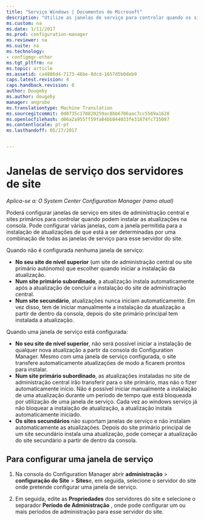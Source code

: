 ```yaml
---
title: "Serviço Windows | Documentos do Microsoft"
description: "Utilize as janelas de serviço para controlar quando os sites do System Center Configuration Manager instalarem atualizações."
ms.custom: na
ms.date: 1/11/2017
ms.prod: configuration-manager
ms.reviewer: na
ms.suite: na
ms.technology:
- configmgr-other
ms.tgt_pltfrm: na
ms.topic: article
ms.assetid: ca4886d4-7173-46be-8dcd-1657d5b0deb9
caps.latest.revision: 4
caps.handback.revision: 0
author: Dougeby
ms.author: dougeby
manager: angrobe
ms.translationtype: Machine Translation
ms.sourcegitcommit: 0d0735c170820259ac8bb6706aac7cc5569a1628
ms.openlocfilehash: d06a2a955ff59fa84bb844033fe31874fc735087
ms.contentlocale: pt-pt
ms.lasthandoff: 05/17/2017


---
```

#  <a name="service-windows-for-site-servers"></a>Janelas de serviço dos servidores de site

*Aplica-se a: O System Center Configuration Manager (ramo atual)*

Poderá configurar janelas de serviço em sites de administração central e sites primários para controlar quando podem instalar as atualizações na consola.  Pode configurar várias janelas, com a janela permitida para a instalação de atualizações de que está a ser determinadas por uma combinação de todas as janelas de serviço para esse servidor do site.

Quando não é configurada nenhuma janela de serviço:
- **No seu site de nível superior** (um site de administração central ou site primário autónomo) que escolher quando iniciar a instalação da atualização.
- **Num site primário subordinado**, a atualização instala automaticamente após a atualização de concluir a instalação do site de administração central.
- **Num site secundário**, atualizações nunca iniciam automaticamente. Em vez disso, tem de iniciar manualmente a instalação da atualização a partir de dentro da consola, depois do site primário principal tem instalada a atualização.

Quando uma janela de serviço está configurada:
- **No seu site de nível superior**, não será possível iniciar a instalação de qualquer nova atualização a partir da consola do Configuration Manager. Mesmo com uma janela de serviço configurada, o site transfere automaticamente atualizações de modo a ficarem prontos para instalar.  
- **Num site primário subordinado**, as atualizações instaladas no site de administração central irão transferir para o site primário, mas não o fizer automaticamente início. Não é possível iniciar manualmente a instalação de uma atualização durante um período de tempo que está bloqueada por utilização de uma janela de serviço. Cada vez ao windows serviço já não bloquear a instalação de atualização, a atualização instala automaticamente iniciado.
- **Os sites secundários** não suportam janelas de serviço e não instalam automaticamente as atualizações. Depois do site primário principal de um site secundário instala uma atualização, pode começar a atualização do site secundário a partir de dentro da consola.

## <a name="to-configure-a-service-window"></a>Para configurar uma janela de serviço

1.  Na consola do Configuration Manager abrir **administração** > **configuração do Site** > **Sites**e, em seguida, selecione o servidor do site onde pretende configurar uma janela de serviço.  

2.  Em seguida, edite as **Propriedades** dos servidores do site e selecione o separador **Período de Administração** , onde pode configurar um ou mais períodos de administração para esse servidor do site.  

